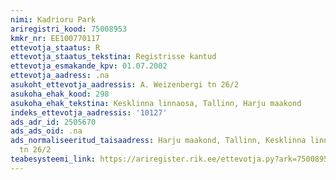 ```yaml
---
nimi: Kadrioru Park
ariregistri_kood: 75008953
kmkr_nr: EE100770117
ettevotja_staatus: R
ettevotja_staatus_tekstina: Registrisse kantud
ettevotja_esmakande_kpv: 01.07.2002
ettevotja_aadress: .na
asukoht_ettevotja_aadressis: A. Weizenbergi tn 26/2
asukoha_ehak_kood: 298
asukoha_ehak_tekstina: Kesklinna linnaosa, Tallinn, Harju maakond
indeks_ettevotja_aadressis: '10127'
ads_adr_id: 2505670
ads_ads_oid: .na
ads_normaliseeritud_taisaadress: Harju maakond, Tallinn, Kesklinna linnaosa, A. Weizenbergi
  tn 26/2
teabesysteemi_link: https://ariregister.rik.ee/ettevotja.py?ark=75008953&ref=rekvisiidid
---
```

